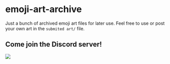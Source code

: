 # emoji-art-archive
Just a bunch of archived emoji art files for later use. Feel free to use or post your own art in the `submited art/` file.

## Come join the Discord server!
[![](https://discordapp.com/api/guilds/562073460797603850/embed.png?style=banner1)](https://discord.gg/sSjAhzv)
